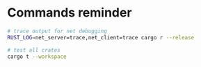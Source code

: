 # Commands reminder

```sh
# trace output for net debugging
RUST_LOG=net_server=trace,net_client=trace cargo r --release

# test all crates
cargo t --workspace
```
